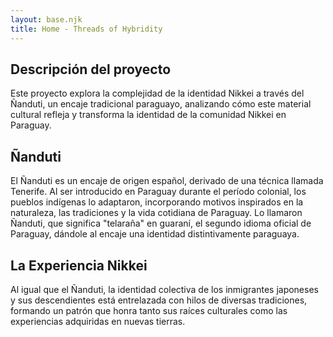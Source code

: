 ```yaml
---
layout: base.njk
title: Home - Threads of Hybridity
---
```


<div class="content-container">

## Descripción del proyecto

Este proyecto explora la complejidad de la identidad Nikkei a través del Ñanduti, un encaje tradicional paraguayo, analizando cómo este material cultural refleja y transforma la identidad de la comunidad Nikkei en Paraguay.

## Ñanduti

El Ñanduti es un encaje de origen español, derivado de una técnica llamada Tenerife. Al ser introducido en Paraguay durante el período colonial, los pueblos indígenas lo adaptaron, incorporando motivos inspirados en la naturaleza, las tradiciones y la vida cotidiana de Paraguay. Lo llamaron Ñanduti, que significa "telaraña" en guaraní, el segundo idioma oficial de Paraguay, dándole al encaje una identidad distintivamente paraguaya.

## La Experiencia Nikkei

Al igual que el Ñanduti, la identidad colectiva de los inmigrantes japoneses y sus descendientes está entrelazada con hilos de diversas tradiciones, formando un patrón que honra tanto sus raíces culturales como las experiencias adquiridas en nuevas tierras.
</div>
